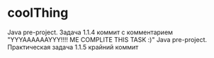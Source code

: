 # coolThing
Java pre-project. Задача 1.1.4 коммит с комментарием "YYYAAAAAAYYY!!!! ME COMPLITE THIS TASK :)"
Java pre-project. Практическая задача 1.1.5 крайний коммит 

